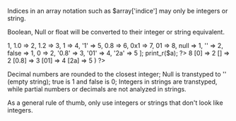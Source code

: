 Indices in an array notation such as $array['indice'] may only be integers or string.

Boolean, Null or float will be converted to their integer or string equivalent.

<?php
    $a = [true => 1,
          1.0  => 2,
          1.2  => 3,
          1    => 4,
          '1'  => 5,
          0.8  => 6,
          0x1  => 7,
          01   => 8,
          
          null  => 1,
          ''    => 2,
          
          false => 1,
          0     => 2,

          '0.8' => 3,
          '01'  => 4,
          '2a'  => 5
          ];
          
    print_r($a);
?>

<?literal
Array
(
    [1] => 8
    [0] => 2
    [] => 2
    [0.8] => 3
    [01] => 4
    [2a] => 5
)
?>

Decimal numbers are rounded to the closest integer; Null is transtyped to '' (empty string); true is 1 and false is 0; Integers in strings are transtyped, while partial numbers or decimals are not analyzed in strings. 

As a general rule of thumb, only use integers or strings that don\'t look like integers. 
